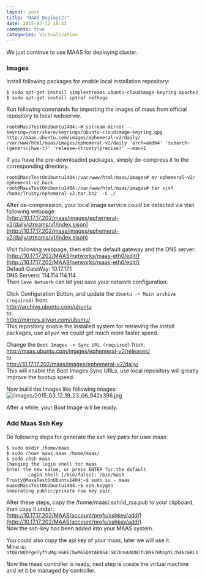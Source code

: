 ```yaml
---
layout: post
title: "MAAS Deploy(2)"
date: 2015-03-12 18:43
comments: true
categories: Virtualization
---
```

We just continue to use MAAS for deploying cluster.      
### Images
Install following packages for enable local installation repository:     

```
$ sudo apt-get install simplestreams ubuntu-cloudimage-keyring apache2
$ sudo apt-get install iptraf nethogs

```
Run following commands for importing the images of mass from official repository to local webserver.     

```
root@MassTestOnUbuntu1404:~# sstream-mirror --keyring=/usr/share/keyrings/ubuntu-cloudimage-keyring.gpg http://maas.ubuntu.com/images/ephemeral-v2/daily/ /var/www/html/maas/images/ephemeral-v2/daily 'arch=amd64' 'subarch~(generic|hwe-t)' 'release~(trusty|precise)' --max=1

```
If you have the pre-downloaded packages, simply de-compress it to the corresponding directory.     

```
root@MassTestOnUbuntu1404:/var/www/html/maas/images# mv ephemeral-v2/ ephemeral-v2.back
root@MassTestOnUbuntu1404:/var/www/html/maas/images# tar xjvf /home/Trusty/ephemeral-v2.tar.bz2  -C ./

```
After de-compression, your local image service could be detected via visit following webpage:    
[http://10.17.17.202/maas/images/ephemeral-v2/daily/streams/v1/index.sjson](http://10.17.17.202/maas/images/ephemeral-v2/daily/streams/v1/index.sjson)    

Visit following webpage, then edit the default gateway and the DNS server:    
[http://10.17.17.202/MAAS/networks/maas-eth0/edit/](http://10.17.17.202/MAAS/networks/maas-eth0/edit/)    
Default GateWay:   10.17.17.1    
DNS Servers: 114.114.114.114     
Then `Save Network` can let you save your network configuration.    

Click Configuration Button, and update the `Ubuntu -> Main archive (required)` from:    
http://archive.ubuntu.com/ubuntu     
to:    
http://mirrors.aliyun.com/ubuntu/    
This repository enable the installed system for retrieving the install packages, use aliyun we could get much more faster speed.    

Change the `Boot Images -> Sync URL (required)` from:    
http://maas.ubuntu.com/images/ephemeral-v2/releases/    
to     
http://10.17.17.202/maas/images/ephemeral-v2/daily/   
This will enable the Boot Images Sync URLs, use local repository will greatly improve the bootup speed.  

Now build the Images like following images:    
![/images/2015_03_12_19_23_06_942x396.jpg](/images/2015_03_12_19_23_06_942x396.jpg)    

After a while, your Boot Image will be ready.    

### Add Maas Ssh Key
Do following steps for generate the ssh key pairs for user maas:    

```
$ sudo mkdir /home/maas
$ sudo chown maas:maas /home/maas/
$ sudo chsh maas
Changing the login shell for maas
Enter the new value, or press ENTER for the default
        Login Shell [/bin/false]: /bin/bash
Trusty@MassTestOnUbuntu1404:~$ sudo su - maas
maas@MassTestOnUbuntu1404:~$ ssh-keygen 
Generating public/private rsa key pair.

```
After these steps, copy the /home/maas/.ssh/id_rsa.pub to your clipboard, then copy it under:    
[http://10.17.17.202/MAAS/account/prefs/sshkey/add/](http://10.17.17.202/MAAS/account/prefs/sshkey/add/)   
Now the ssh-key has been added into your MAAS system.   

You could also copy the api key of your maas, later we will use it.    
Mine is:   `ntQBr8QTPgeTyfYuMq:HGKFChwM65QXtABNS4:SK7bnuGNDN7fLB9k7HNspYLch4kc6RLs`    

Now the maas controller is ready, next step is create the virtual machine and let it be managed by controller.    
